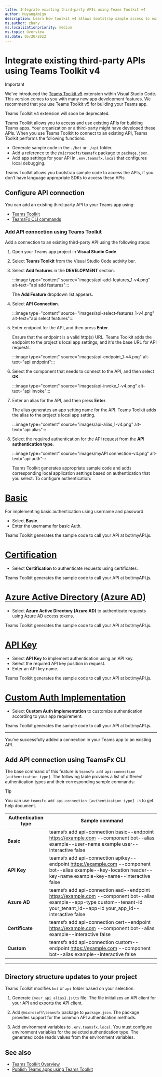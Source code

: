 ```yaml
---
title: Integrate existing third-party APIs using Teams Toolkit v4
author: MuyangAmigo
description: Learn how toolkit v4 allows bootstrap sample access to existing APIs. List of different authentication types.
ms.author: zhany
ms.localizationpriority: medium
ms.topic: Overview
ms.date: 05/20/2022
---
```


# Integrate existing third-party APIs using Teams Toolkit v4

> [!IMPORTANT]
>
> We've introduced the [Teams Toolkit v5](../teams-toolkit-fundamentals.md) extension within Visual Studio Code. This version comes to you with many new app development features. We recommend that you use Teams Toolkit v5 for building your Teams app.
>
> Teams Toolkit v4 extension will soon be deprecated.

Teams Toolkit allows you to access and use existing APIs for building Teams apps. Your organization or a third-party might have developed these APIs. When you use Teams Toolkit to connect to an existing API, Teams Toolkit performs the following functions:

* Generate sample code in the `./bot` or `./api` folder.
* Add a reference to the `@microsoft/teamsfx` package to `package.json`.
* Add app settings for your API in  `.env.teamsfx.local` that configures local debugging.

Teams Toolkit allows you bootstrap sample code to access the APIs, if you don't have language appropriate SDKs to access these APIs.

## Configure API connection

You can add an existing third-party API to your Teams app using:

* [Teams Toolkit](#add-api-connection-using-teams-toolkit)
* [TeamsFx CLI commands](#add-api-connection-using-teamsfx-cli)

### Add API connection using Teams Toolkit

Add a connection to an existing third-party API using the following steps:

1. Open your Teams app project in **Visual Studio Code**.
2. Select **Teams Toolkit** from the Visual Studio Code activity bar.
3. Select **Add features** in the **DEVELOPMENT** section.

    :::image type="content" source="images/api-add-features_1-v4.png" alt-text="api add features":::

     The **Add Feature** dropdown list appears.

4. Select **API Connection**.

    :::image type="content" source="images/api-select-features_1-v4.png" alt-text="api select features":::

5. Enter endpoint for the API, and then press **Enter**.

    Ensure that the endpoint is a valid http(s) URL. Teams Toolkit adds the endpoint to the project's local app settings, and it's the base URL for API requests.

    :::image type="content" source="images/api-endpoint_1-v4.png" alt-text="api endpoint":::

7. Select the component that needs to connect to the API, and then select **OK**.

    :::image type="content" source="images/api-invoke_1-v4.png" alt-text="api invoke":::

9. Enter an alias for the API, and then press **Enter**.

    The alias generates an app setting name for the API. Teams Toolkit adds the alias to the project's local app setting.

    :::image type="content" source="images/api-alias_1-v4.png" alt-text="api alias":::

11. Select the required authentication for the API request from the **API authentication type**.

     :::image type="content" source="images/myAPI connection-v4.png" alt-text="api auth":::

     Teams Toolkit generates appropriate sample code and adds corresponding local application settings based on authentication that you select. To configure authentication:

# [Basic](#tab/basic)

For implementing basic authentication using username and password:

* Select **Basic**.
* Enter the username for basic Auth.

Teams Toolkit generates the sample code to call your API at bot\myAPI.js.

# [Certification](#tab/certification)

* Select **Certification** to authenticate requests using certificates.

Teams Toolkit generates the sample code to call your API at bot\myAPI.js.

# [Azure Active Directory (Azure AD)](#tab/AAD)

* Select **Azure Active Directory (Azure AD)** to authenticate requests using Azure AD access tokens.

Teams Toolkit generates the sample code to call your API at bot\myAPI.js.

# [API Key](#tab/apikey)

* Select **API Key** to implement authentication using an API key.
* Select the required API key position in request.
* Enter an API key name.

Teams Toolkit generates the sample code to call your API at bot\myAPI.js.

# [Custom Auth Implementation](#tab/CustomAuthImplementation)

* Select **Custom Auth Implementation** to customize authentication according to your app requirement.

Teams Toolkit generates the sample code to call your API at bot\myAPI.js.

---

You've successfully added a connection in your Teams app to an existing API.

## Add API connection using TeamsFx CLI

The base command of this feature is `teamsfx add api-connection [authentication type]`. The following table provides a list of different authentication types and their corresponding sample commands:

 > [!TIP]
 > You can use `teamsfx add api-connection [authentication type] -h` to get help document.

   |**Authentication type**|**Sample command**|
   |-----------------------|------------------|
   |**Basic**|teamsfx add api-connection basic--endpoint <https://example.com> --component bot--alias example--user-name example user--interactive false|
   |**API Key**|teamsfx add api-connection apikey--endpoint <https://example.com> --component bot--alias example--key-location header--key-name example-key-name--interactive false|
   |**Azure AD**|teamsfx add api-connection aad--endpoint <https://example.com> --component bot--alias example--app-type custom--tenant-id your_tenant_id--app-id your_app_id--interactive false|
   |**Certificate**|teamsfx add api-connection cert--endpoint <https://example.com> --component bot--alias example--interactive false|
   |**Custom**|teamsfx add api-connection custom--endpoint <https://example.com> --component bot--alias example--interactive false|

---

## Directory structure updates to your project

 Teams Toolkit modifies `bot` or `api` folder based on your selection:

1. Generate `{your_api_alias}.js\ts` file. The file initializes an API client for your API and exports the API client.

2. Add `@microsoft\teamsfx` package to `package.json`. The package provides support for the common API authentication methods.

3. Add environment variables to `.env.teamsfx.local`. You must configure environment variables for the selected authentication type. The generated code reads values from the environment variables.

## See also

* [Teams Toolkit Overview](teams-toolkit-fundamentals.md)
* [Publish Teams apps using Teams Toolkit](publish-v4.md)
